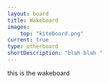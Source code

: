 ```yaml
---
layout: board
title: Wakeboard
images:
    top: "kiteboard.png"
current: true
type: otherboard
shortDescription: "blah blah "
---
```

this is the wakeboard